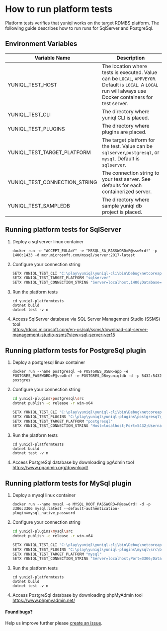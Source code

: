 ﻿# How to run platform tests

Platform tests verifies that yuniql works on the target RDMBS platform. The following guide describes how to run runs for SqlServer and PostgreSql.

## Environment Variables

|Variable Name|Description|
|---|---|
|YUNIQL_TEST_HOST|The location where tests is executed. Value can be `LOCAL`, `APPVEYOR`. Default is `LOCAL`. A `LOCAL` run will always use Docker containers for test server.|
|YUNIQL_TEST_CLI|The directory where yuniql CLI is placed.|
|YUNIQL_TEST_PLUGINS|The directory where plugins are placed.|
|YUNIQL_TEST_TARGET_PLATFORM|The target platform for the test. Value can be `sqlserver`,`postgresql`, or `mysql`. Default is `sqlserver`.|
|YUNIQL_TEST_CONNECTION_STRING|The connection string to your test server. See defaults for each containerized server.|
|YUNIQL_TEST_SAMPLEDB|The directory where sample yuniql db project is placed.|

## Running platform tests for SqlServer
1. Deploy a sql server linux container
	
	```console
	docker run -e "ACCEPT_EULA=Y" -e "MSSQL_SA_PASSWORD=P@ssw0rd!" -p 1400:1433 -d mcr.microsoft.com/mssql/server:2017-latest
	```

2. Configure your connection string

	```bash
	SETX YUNIQL_TEST_CLI "C:\play\yuniql\yuniql-cli\bin\Debug\netcoreapp3.0"
	SETX YUNIQL_TEST_TARGET_PLATFORM "sqlserver"
	SETX YUNIQL_TEST_CONNECTION_STRING "Server=localhost,1400;Database=yuniqldb;User Id=SA;Password=P@ssw0rd!"
	```

3. Run the platform tests
	
	```console
	cd yuniql-platformtests
	dotnet build
	dotnet test -v n
	```
4. Access SqlServer database via SQL Server Management Studio (SSMS) tool<br>
https://docs.microsoft.com/en-us/sql/ssms/download-sql-server-management-studio-ssms?view=sql-server-ver15

## Running platform tests for PostgreSql plugin

1. Deploy a postgresql linux container
	
	```console
	docker run --name postgresql -e POSTGRES_USER=app -e POSTGRES_PASSWORD=P@ssw0rd! -e POSTGRES_DB=yuniqldb -d -p 5432:5432 postgres
	```

2. Configure your connection string

	```bash
	cd yuniql-plugins\postgresql\src
	dotnet publish -c release -r win-x64

	SETX YUNIQL_TEST_CLI "C:\play\yuniql\yuniql-cli\bin\Debug\netcoreapp3.0"
	SETX YUNIQL_TEST_PLUGINS "C:\play\yuniql\yuniql-plugins\postgresql\src\bin\Release\netcoreapp3.0\win-x64\publish"
	SETX YUNIQL_TEST_TARGET_PLATFORM "postgresql"
	SETX YUNIQL_TEST_CONNECTION_STRING "Host=localhost;Port=5432;Username=app;Password=P@ssw0rd!;Database=yuniqldb"
	```

3. Run the platform tests
	
	```console
	cd yuniql-platformtests
	dotnet build
	dotnet test -v n
	```

4. Access PostgreSql database by downloading pgAdmin tool<br>
https://www.pgadmin.org/download/

## Running platform tests for MySql plugin

1. Deploy a mysql linux container
	
	```console
	docker run --name mysql -e MYSQL_ROOT_PASSWORD=P@ssw0rd! -d -p 3306:3306 mysql:latest --default-authentication-plugin=mysql_native_password
	```

2. Configure your connection string

	```bash
	cd yuniql-plugins\mysql\src
	dotnet publish -c release -r win-x64

	SETX YUNIQL_TEST_CLI "C:\play\yuniql\yuniql-cli\bin\Debug\netcoreapp3.0"
	SETX YUNIQL_TEST_PLUGINS "C:\play\yuniql\yuniql-plugins\mysql\src\bin\Release\netcoreapp3.0\win-x64\publish"
	SETX YUNIQL_TEST_TARGET_PLATFORM "mysql"
	SETX YUNIQL_TEST_CONNECTION_STRING "Server=localhost;Port=3306;Database=yuniqldb;Uid=root;Pwd=P@ssw0rd!;"
	```

3. Run the platform tests
	
	```console
	cd yuniql-platformtests
	dotnet build
	dotnet test -v n
	```

4. Access PostgreSql database by downloading phpMyAdmin tool<br>
https://www.phpmyadmin.net/

#### Found bugs?
Help us improve further please [create an issue](https://github.com/rdagumampan/yuniql/issues/new).
